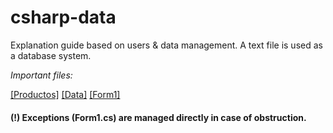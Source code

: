 # csharp-data
Explanation guide based on users &amp; data management. A text file is used as a database system.

*Important files:*

[[Productos]](https://github.com/mickwd/csharp-data/blob/master/Productos.cs)
[[Data]](https://github.com/mickwd/csharp-data/blob/master/Data.cs)
[[Form1]](https://github.com/mickwd/csharp-data/blob/master/Form1.cs)

#### (!) Exceptions (Form1.cs) are managed directly in case of obstruction.
